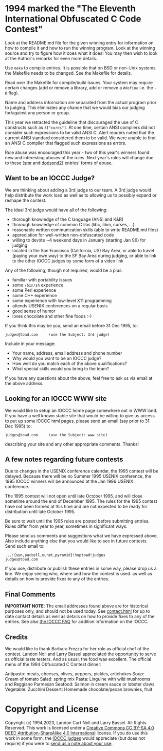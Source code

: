 # 1994 marked the "The Eleventh International Obfuscated C Code Contest"

Look at the README.md file for the given winning entry for information
on how to compile it and how to run the winning program.
Look at the winning source and try to figure how it does what it does!
You may then wish to look at the Author's remarks for even more details.

Use `make` to compile entries.  It is possible that on BSD or non-Unix
systems the Makefile needs to be changed.  See the Makefile for details.

Read over the Makefile for compile/build issues.  Your system may
require certain changes (add or remove a library, add or remove a
`#define` i.e. the `-D` flag).

Name and address information are separated from the actual program
prior to judging.  This eliminates any chance that we would bias our
judging for/against any person or group.

This year we retracted the guideline that discouraged the use of C
constructs such as `3["curds"]`.  At one time, certain ANSI compilers did
not consider such expressions to be valid ANSI C.  Alert readers noted
that the current ANSI standard considered them to be valid.  We were
unable to find an ANSI C compiler that flagged such expressions as
errors.

Rule abuse was encouraged this year - two of this year's winners found
new and interesting abuses of the rules. Next year's rules will change
due to these ([smr](smr/README.md) and [dodsond2](dodsond2/README.md)) entries'
forms of abuse.


## Want to be an IOCCC Judge?

We are thinking about adding a 3rd judge to our team.  A 3rd judge
would help distribute the work load as well as to allowing us to
possibly expand or reshape the contest.

The ideal 3rd judge would have all of the following:

* thorough knowledge of the C language (ANSI and K&R)
* thorough knowledge of common C libs (libc, libm, curses, ...)
* reasonable written communication skills (able to write README.md files)
* appreciation for well-written non-obfuscated code
* willing to devote ~4 weekend days in January (starting Jan 96) for judging
* located in the San Francisco (California, US) Bay Area, or
  able to travel (paying your own way) to the SF Bay Area during judging, or
  able to link to the other IOCCC judges by some form of a video link

Any of the following, though not required, would be a plus:

* familiar with portability issues
* some `/bin/sh` experience
* some Perl experience
* some C++ experience
* some experience with low-level X11 programming
* attends USENIX conferences on a regular basis
* good sense of humor
* loves chocolate and other fine foods  :-)

If you think this may be you, send an email before 31 Dec 1995, to:

```
judges@toad.com		(use the Subject: 3rd judge)
```

Include in your message:

* Your name, address, email address and phone number
* Why would you want to be an IOCCC judge?
* How well do you match each of the above qualifications?
* What special skills would you bring to the team?

If you have any questions about the above, feel free to ask us via
email at the above address.


## Looking for an IOCCC WWW site

We would like to setup an IOCCC home page somewhere out in WWW land.
If you have a well known stable site that would be willing to give us
access to put up some IOCCC html pages, please send an email (say prior
to 31 Dec 1995) to:

```
judges@toad.com		(use the Subject: www site)
```

describing your site and any other appropriate comments.  Thanks!


## A few notes regarding future contests

Due to changes in the USENIX conference calendar, the 1995 contest will
be delayed.  Because there will be no Summer 1995 USENIX conference,
the 1995 IOCCC winners will be announced at the Jan 1996 USENIX conference.

The 1995 contest will not open until late October 1995, and will close
sometime around the end of December 1995.  The rules for the 1995
contest have not been formed at this time and are not expected to be
ready for distribution until late October 1995.

Be sure to wait until the 1995 rules are posted before submitting entries.
Rules differ from year to year, sometimes in significant ways.

Please send us comments and suggestions what we have expressed above.
Also include anything else that you would like to see in future contests.
Send such email to:

```
...!{sun,pacbell,uunet,pyramid}!hoptoad!judges
judges@toad.com
```

If you use, distribute or publish these entries in some way, please drop
us a line.  We enjoy seeing who, where and how the contest is used.
as well as details on how to provide fixes to any of the entries.


## Final Comments

**IMPORTANT NOTE**: The email addresses found above are for historical
purposes only, and should not be used today.  See
[contact.html](/contact.html) for up to date contact details
as well as details on how to provide fixes to any of the entries.
See also [the IOCCC FAQ](/faq.html) for addition information on the IOCCC.


## Credits

We would like to thank Barbara Frezza for her role as official chef
of the contest.  Landon Noll and Larry Bassel appreciated the opportunity
to serve as official taste testers.  And as usual, the food was excellent.
The official menu of the 1994 Obfuscated C Contest dinner:

Antipasto: meats, cheeses, olives, peppers, pickles, artichokes
Soup: Cream of tomato
Salad: spring mix
Pasta: Linguine with wild mushrooms and Reggiano Parmesan
Seafood: Salmon in cream sauce or lobster claws
Vegetable: Zucchini
Dessert: Homemade chocolate/pecan brownies, fruit


# Copyright and License

Copyright (c) 1994,2023, Landon Curt Noll and Larry Bassel. All Rights Reserved.
This work is licensed under a [Creative Commons CC BY-SA 4.0 DEED Attribution-ShareAlike
4.0 International](https://creativecommons.org/licenses/by-sa/4.0/) license.
If you do use this work in some form, the [IOCCC judges](/judges.html) would appreciate
(but does not require) if you were to [send us a note about your use](/contact.html).
